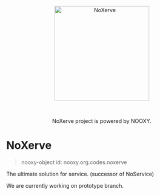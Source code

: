 <!-- ![NoXerve](/imgs/NoXerveDark.png) -->
<p align="center">
  <img height="250" width="250" src="https://raw.githubusercontent.com/NoXerve/NoXerve/master/imgs/NoXerveDark.png?raw=true" alt="NoXerve"/>
</p>
<br/>
<p align="center">NoXerve project is powered by NOOXY.</p>

# NoXerve
> nooxy-object id: nooxy.org.codes.noxerve

The ultimate solution for service. (successor of NoService)

We are currently working on prototype branch.
